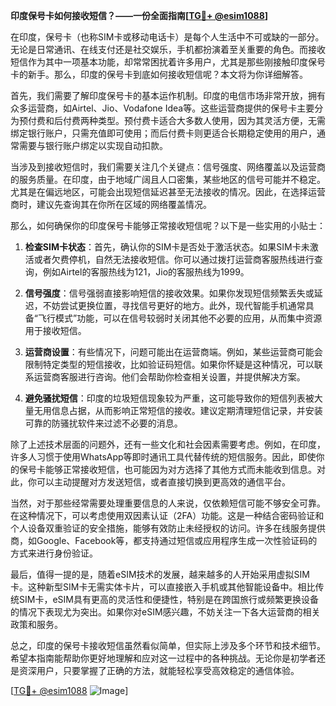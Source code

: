 **印度保号卡如何接收短信？——一份全面指南[[TG💪+ @esim1088](https://t.me/s/esim1088)]**

在印度，保号卡（也称SIM卡或移动电话卡）是每个人生活中不可或缺的一部分。无论是日常通讯、在线支付还是社交娱乐，手机都扮演着至关重要的角色。而接收短信作为其中一项基本功能，却常常困扰着许多用户，尤其是那些刚接触印度保号卡的新手。那么，印度的保号卡到底如何接收短信呢？本文将为你详细解答。

首先，我们需要了解印度保号卡的基本运作机制。印度的电信市场非常开放，拥有众多运营商，如Airtel、Jio、Vodafone Idea等。这些运营商提供的保号卡主要分为预付费和后付费两种类型。预付费卡适合大多数人使用，因为其灵活方便，无需绑定银行账户，只需充值即可使用；而后付费卡则更适合长期稳定使用的用户，通常需要与银行账户绑定以实现自动扣款。

当涉及到接收短信时，我们需要关注几个关键点：信号强度、网络覆盖以及运营商的服务质量。在印度，由于地域广阔且人口密集，某些地区的信号可能并不稳定。尤其是在偏远地区，可能会出现短信延迟甚至无法接收的情况。因此，在选择运营商时，建议先查询其在你所在区域的网络覆盖情况。

那么，如何确保你的印度保号卡能够正常接收短信呢？以下是一些实用的小贴士：

1. **检查SIM卡状态**：首先，确认你的SIM卡是否处于激活状态。如果SIM卡未激活或者欠费停机，自然无法接收短信。你可以通过拨打运营商客服热线进行查询，例如Airtel的客服热线为121，Jio的客服热线为1999。

2. **信号强度**：信号强弱直接影响短信的接收效果。如果你发现短信频繁丢失或延迟，不妨尝试更换位置，寻找信号更好的地方。此外，现代智能手机通常具备“飞行模式”功能，可以在信号较弱时关闭其他不必要的应用，从而集中资源用于接收短信。

3. **运营商设置**：有些情况下，问题可能出在运营商端。例如，某些运营商可能会限制特定类型的短信接收，比如验证码短信。如果你怀疑是这种情况，可以联系运营商客服进行咨询。他们会帮助你检查相关设置，并提供解决方案。

4. **避免骚扰短信**：印度的垃圾短信现象较为严重，这可能导致你的短信列表被大量无用信息占据，从而影响正常短信的接收。建议定期清理短信记录，并安装可靠的防骚扰软件来过滤不必要的消息。

除了上述技术层面的问题外，还有一些文化和社会因素需要考虑。例如，在印度，许多人习惯于使用WhatsApp等即时通讯工具代替传统的短信服务。因此，即使你的保号卡能够正常接收短信，也可能因为对方选择了其他方式而未能收到信息。对此，你可以主动提醒对方发送短信，或者直接切换到更高效的通信平台。

当然，对于那些经常需要处理重要信息的人来说，仅依赖短信可能不够安全可靠。在这种情况下，可以考虑使用双因素认证（2FA）功能。这是一种结合密码验证和个人设备双重验证的安全措施，能够有效防止未经授权的访问。许多在线服务提供商，如Google、Facebook等，都支持通过短信或应用程序生成一次性验证码的方式来进行身份验证。

最后，值得一提的是，随着eSIM技术的发展，越来越多的人开始采用虚拟SIM卡。这种新型SIM卡无需实体卡片，可以直接嵌入手机或其他智能设备中。相比传统SIM卡，eSIM具有更高的灵活性和便捷性，特别是在跨国旅行或频繁更换设备的情况下表现尤为突出。如果你对eSIM感兴趣，不妨关注一下各大运营商的相关政策和服务。

总之，印度的保号卡接收短信虽然看似简单，但实际上涉及多个环节和技术细节。希望本指南能帮助你更好地理解和应对这一过程中的各种挑战。无论你是初学者还是资深用户，只要掌握了正确的方法，就能轻松享受高效稳定的通信体验。

[[TG💪+ @esim1088](https://t.me/s/esim1088) ![Image](https://i.postimg.cc/4NQfJmqS/Snipaste-2025-05-13-00-14-12.png)]